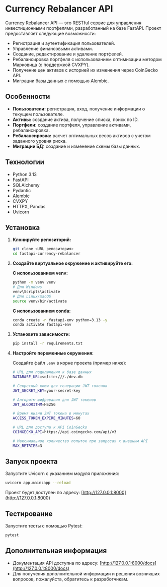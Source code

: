 # Currency Rebalancer API

Currency Rebalancer API — это RESTful сервис для управления инвестиционными портфелями, разработанный на базе FastAPI. Проект предоставляет следующие возможности:
- Регистрация и аутентификация пользователей.
- Управление финансовыми активами.
- Создание, редактирование и удаление портфелей.
- Ребалансировка портфеля с использованием оптимизации методом Марковица (с поддержкой CVXPY).
- Получение цен активов с историей их изменения через CoinGecko API.
- Миграции базы данных с помощью Alembic.

## Особенности

- **Пользователи:** регистрация, вход, получение информации о текущем пользователе.
- **Активы:** создание актива, получение списка, поиск по ID.
- **Портфели:** создание портфеля, управление активами, ребалансировка.
- **Ребалансировка:** расчет оптимальных весов активов с учетом заданного уровня риска.
- **Миграции БД:** создание и изменение схемы базы данных.

## Технологии

- Python 3.13
- FastAPI
- SQLAlchemy
- Pydantic
- Alembic
- CVXPY
- HTTPX, Pandas
- Uvicorn

## Установка

1. **Клонируйте репозиторий:**

   ```sh
   git clone <URL репозитория>
   cd fastapi-currency-rebalancer
   ```

2. **Создайте виртуальное окружение и активируйте его:**

    **С использованием venv:**

    ```sh
    python -m venv venv
    # Для Windows
    venv\Scripts\activate
    # Для Linux/macOS
    source venv/bin/activate
    ```

    **С использованием conda:**

    ```sh
    conda create -n fastapi-env python=3.13 -y
    conda activate fastapi-env
    ```

3. **Установите зависимости:**

   ```sh
   pip install -r requirements.txt
   ```

4. **Настройте переменные окружения:**

    Создайте файл `.env` в корне проекта (пример ниже):

    ```sh
    # URL для подключения к базе данных
    DATABASE_URL=sqlite:///./dev.db

    # Секретный ключ для генерации JWT токенов
    JWT_SECRET_KEY=your-secret-key

    # Алгоритм шифрования для JWT токенов
    JWT_ALGORITHM=HS256

    # Время жизни JWT токена в минутах
    ACCESS_TOKEN_EXPIRE_MINUTES=60

    # URL для доступа к API CoinGecko
    COINGECKO_API=https://api.coingecko.com/api/v3

    # Максимальное количество попыток при запросах к внешним API
    MAX_RETRIES=3
    ```

## Запуск проекта

Запустите Uvicorn с указанием модуля приложения:

```sh
uvicorn app.main:app --reload
```

Проект будет доступен по адресу: [http://127.0.0.1:8000](http://127.0.0.1:8000)

## Тестирование

Запустите тесты с помощью Pytest:

```sh
pytest
```

## Дополнительная информация

- Документация API доступна по адресу: [http://127.0.0.1:8000/docs](http://127.0.0.1:8000/docs)
- Для получения дополнительной информации и решения возникших вопросов, пожалуйста, обратитесь к разработчикам.